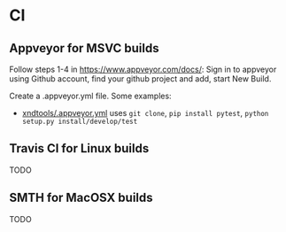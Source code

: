 
# CI

## Appveyor for MSVC builds

Follow steps 1-4 in https://www.appveyor.com/docs/:
Sign in to appveyor using Github account, find your github project and add, start New Build.

Create a .appveyor.yml file. Some examples:
- [xndtools/.appveyor.yml](https://github.com/plures/xndtools/blob/master/.appveyor.yml) 
  uses `git clone`, `pip install pytest`, `python setup.py install/develop/test`
  
## Travis CI for Linux builds

TODO

## SMTH for MacOSX builds

TODO
